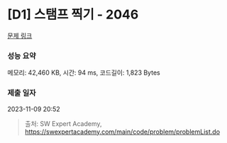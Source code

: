 # [D1] 스탬프 찍기 - 2046 

[문제 링크](https://swexpertacademy.com/main/code/problem/problemDetail.do?contestProbId=AV5QKdT6AyYDFAUq) 

### 성능 요약

메모리: 42,460 KB, 시간: 94 ms, 코드길이: 1,823 Bytes

### 제출 일자

2023-11-09 20:52



> 출처: SW Expert Academy, https://swexpertacademy.com/main/code/problem/problemList.do